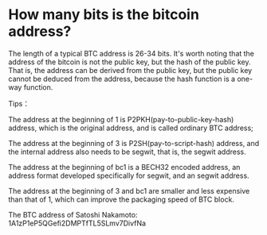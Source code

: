 # How many bits is the bitcoin address?

The length of a typical BTC address is 26-34 bits. It's worth noting that the address of the bitcoin is not the public key, but the hash of the public key. That is, the address can be derived from the public key, but the public key cannot be deduced from the address, because the hash function is a one-way function.

Tips：

The address at the beginning of 1 is P2PKH(pay-to-public-key-hash) address, which is the original address, and is called ordinary BTC address;&#x20;

The address at the beginning of 3 is P2SH(pay-to-script-hash) address, and the internal address also needs to be segwit, that is, the segwit address.&#x20;

The address at the beginning of bc1 is a BECH32 encoded address, an address format developed specifically for segwit, and an segwit address.&#x20;

The address at the beginning of 3 and bc1 are smaller and less expensive than that of 1, which can improve the packaging speed of BTC block.&#x20;

The BTC address of Satoshi Nakamoto: 1A1zP1eP5QGefi2DMPTfTL5SLmv7DivfNa
